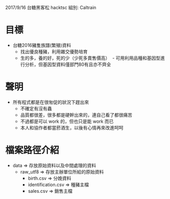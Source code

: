 2017/9/16 台糖黑客松 hacktsc 組別: Caltrain

# 目標
* 台糖2016豬隻族譜(繁殖)資料
  - 找出優良種豬，利用雜交優勢培育
  - 生的多，養的好，死的少（少死多賣售價高）
  - 可用利用品種和基因型進行分析，但基因型資料僅部門80有且亦不齊全

# 聲明
* 所有程式都是在很匆促的狀況下趕出來
  - 不確定有沒有蟲
  - 品質都很差，很多都是硬幹出來的，連自己看了都很痛苦
  - 不過都是可以 work 的，但也只是能 work 而已
  - 本人和協作者都當菸酒生，以後有心情再來改進呵呵

# 檔案路徑介紹
  - data => 存放原始資料以及中間處理的資料
    - raw_utf8 => 存放主辦單位所給的原始資料
      - birth.csv => 分娩資料
      - identification.csv => 種豬主檔
      - sales.csv => 銷售主檔



